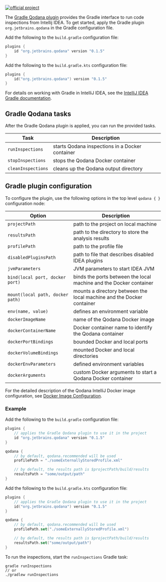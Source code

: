 [//]: # (title: Gradle Plugin)

[![official project](https://jb.gg/badges/official-flat-square.svg)](https://confluence.jetbrains.com/display/ALL/JetBrains+on+GitHub)

The [Gradle Qodana plugin](https://github.com/JetBrains/gradle-qodana-plugin) provides the Gradle interface to run code inspections from Intellij IDEA. To get started, apply the Gradle plugin `org.jetbrains.qodana` in the Gradle configuration file.

 <tabs>
  <tab title="Groovy">

Add the following to the `build.gradle` configuration file:

  ```groovy
  plugins {
      id "org.jetbrains.qodana" version "0.1.5"
  }
  ```

  </tab>
  <tab title="Kotlin DSL">

Add the following to the `build.gradle.kts` configuration file:

  ```kotlin
  plugins {
      id("org.jetbrains.qodana") version "0.1.5"
  }
  ```

  </tab>
 </tabs>


<tip>

For details on working with Gradle in IntelliJ IDEA, see the [IntelliJ IDEA Gradle documentation](https://www.jetbrains.com/help/idea/?Gradle).

</tip>

## Gradle Qodana tasks

After the Gradle Qodana plugin is applied, you can run the provided tasks. 

| Task | Description |
|--|--|
| `runInspections` | starts Qodana inspections in a Docker container |
| `stopInspections` | stops the Qodana Docker container |
| `cleanInspections` | cleans up the Qodana output directory |

## Gradle plugin configuration

To configure the plugin, use the following options in the top level `qodana { }` configuration node:

| Option | Description |
|--|--|
| `projectPath` | path to the project on local machine |
| `resultsPath` | path to the directory to store the analysis results |
| `profilePath` | path to the profile file |
| `disabledPluginsPath` | path to file that describes disabled IDEA plugins |
| `jvmParameters` | JVM parameters to start IDEA JVM |
| `bind(local port, docker port)` | binds the ports between the local machine and the Docker container |
| `mount(local path, docker path)` | mounts a directory between the local machine and the Docker container |
| `env(name, value)` | defines an environment variable |
| `dockerImageName` | name of the Qodana Docker image |
| `dockerContainerName` | Docker container name to identify the Qodana container |
| `dockerPortBindings` | bounded Docker and local ports |
| `dockerVolumeBindings` | mounted Docker and local directories |
| `dockerEnvParameters` | defined environment variables |
| `dockerArguments` | custom Docker arguments to start a Qodana Docker container |

<tip>

For the detailed description of the Qodana IntelliJ Docker image configuration, see [Docker Image Configuration](qodana-intellij-docker-techs.md).

</tip>


### Example

<tabs>
  <tab title="Groovy"> 

Add the following to the `build.gradle` configuration file:

  ```groovy
  plugins {
      // applies the Gradle Qodana plugin to use it in the project
      id "org.jetbrains.qodana" version "0.1.5"
  }
  
  qodana {
      // by default, qodana.recommended will be used
      profilePath = "./someExternallyStoredProfile.xml"

      // by default, the results path is $projectPath/build/results
      resultsPath = "some/output/path"
  }
  ```
  </tab>

  <tab title="Kotlin DSL">

Add the following to the `build.gradle.kts` configuration file:

  ```kotlin
  plugins {
      // applies the Gradle Qodana plugin to use it in the project
      id("org.jetbrains.qodana") version "0.1.5"
  }
  
  qodana {
      // by default, qodana.recommended will be used
      profilePath.set("./someExternallyStoredProfile.xml")

      // by default, the results path is $projectPath/build/results
      resultsPath.set("some/output/path")
  }
  ```
  </tab>
</tabs>

To run the inspections, start the `runInspections` Gradle task:

```shell
gradle runInspections 
// or
./gradlew runInspections
```